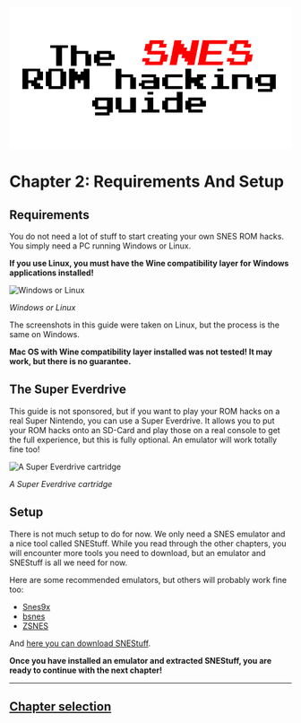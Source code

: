 ![The SNES ROM hacking guide](https://raw.githubusercontent.com/Techcrafter/SNES-ROM-Hacking/main/docs/images/banner.png)

# Chapter 2: Requirements And Setup

## Requirements

You do not need a lot of stuff to start creating your own SNES ROM hacks. You simply need a PC running Windows or Linux.

**If you use Linux, you must have the Wine compatibility layer for Windows applications installed!**

![Windows or Linux](https://www.ciberdroide.com/wordpress/wp-content/uploads/tux_vs_windows.jpg)

*Windows or Linux*

The screenshots in this guide were taken on Linux, but the process is the same on Windows.

**Mac OS with Wine compatibility layer installed was not tested! It may work, but there is no guarantee.**

## The Super Everdrive

This guide is not sponsored, but if you want to play your ROM hacks on a real Super Nintendo, you can use a Super Everdrive. It allows you to put your ROM hacks onto an SD-Card and play those on a real console to get the full experience, but this is fully optional. An emulator will work totally fine too!

![A Super Everdrive cartridge](https://images-na.ssl-images-amazon.com/images/I/41rGWbdowxL._AC_US218_.jpg)

*A Super Everdrive cartridge*

## Setup

There is not much setup to do for now. We only need a SNES emulator and a nice tool called SNEStuff. While you read through the other chapters, you will encounter more tools you need to download, but an emulator and SNEStuff is all we need for now.

Here are some recommended emulators, but others will probably work fine too:

  * [Snes9x](https://www.zophar.net/snes/snes9x.html)
  * [bsnes](https://github.com/bsnes-emu/bsnes/releases)
  * [ZSNES](https://zsnes.com/index.php?page=files)

And [here you can download SNEStuff](https://www.smwcentral.net/?p=section&a=details&id=4613).

**Once you have installed an emulator and extracted SNEStuff, you are ready to continue with the next chapter!**

___

## [Chapter selection](https://github.com/Techcrafter/SNES-ROM-Hacking/blob/main/README.md)